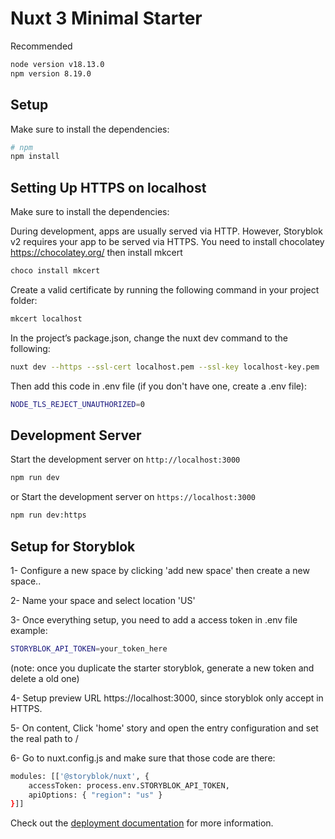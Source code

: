 # Nuxt 3 Minimal Starter

Recommended 

```bash
node version v18.13.0
npm version 8.19.0
```

## Setup

Make sure to install the dependencies:

```bash
# npm
npm install
```

## Setting Up HTTPS on localhost

Make sure to install the dependencies:

During development, apps are usually served via HTTP. However, Storyblok v2 requires your app to be served via HTTPS.
You need to install chocolatey https://chocolatey.org/ then install mkcert

```bash
choco install mkcert
```

Create a valid certificate by running the following command in your project folder:

```bash
mkcert localhost
```

In the project’s package.json, change the nuxt dev command to the following:

```bash
nuxt dev --https --ssl-cert localhost.pem --ssl-key localhost-key.pem
```

Then add this code in .env file (if you don't have one, create a .env file):

```bash
NODE_TLS_REJECT_UNAUTHORIZED=0
```

## Development Server

Start the development server on `http://localhost:3000`

```bash
npm run dev
```

or Start the development server on `https://localhost:3000`

```bash
npm run dev:https
```

## Setup for Storyblok

1- Configure a new space by clicking 'add new space' then create a new space..

2- Name your space and select location 'US'

3- Once everything setup, you need to add a access token in .env file example:

```bash
STORYBLOK_API_TOKEN=your_token_here
```

(note: once you duplicate the starter storyblok, generate a new token and delete a old one)

4- Setup preview URL https://localhost:3000, since storyblok only accept in HTTPS.

5- On content, Click 'home' story and open the entry configuration and set the real path to /

6- Go to nuxt.config.js and make sure that those code are there:

```bash
modules: [['@storyblok/nuxt', {
    accessToken: process.env.STORYBLOK_API_TOKEN,
    apiOptions: { "region": "us" }
}]]
```

Check out the [deployment documentation](https://nuxt.com/docs/getting-started/deployment) for more information.
